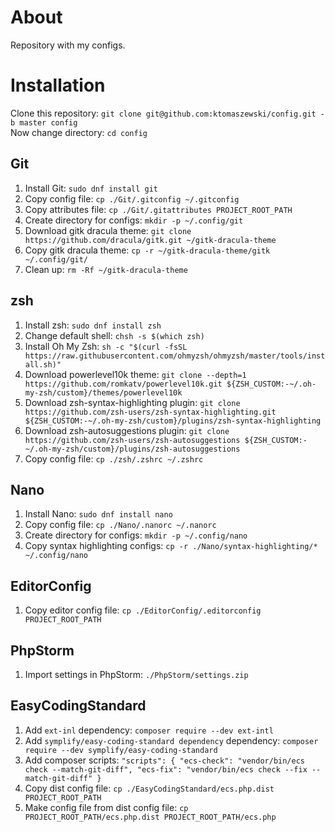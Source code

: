 # About
Repository with my configs.

# Installation
Clone this repository: `git clone git@github.com:ktomaszewski/config.git -b master config`\
Now change directory: `cd config`

## Git
1. Install Git: `sudo dnf install git`
2. Copy config file: `cp ./Git/.gitconfig ~/.gitconfig`
3. Copy attributes file: `cp ./Git/.gitattributes PROJECT_ROOT_PATH`
4. Create directory for configs: `mkdir -p ~/.config/git`
5. Download gitk dracula theme: `git clone https://github.com/dracula/gitk.git ~/gitk-dracula-theme`
6. Copy gitk dracula theme: `cp -r ~/gitk-dracula-theme/gitk ~/.config/git/`
7. Clean up: `rm -Rf ~/gitk-dracula-theme`

## zsh
1. Install zsh: `sudo dnf install zsh`
2. Change default shell: `chsh -s $(which zsh)`
3. Install Oh My Zsh: `sh -c "$(curl -fsSL https://raw.githubusercontent.com/ohmyzsh/ohmyzsh/master/tools/install.sh)"`
4. Download powerlevel10k theme: `git clone --depth=1 https://github.com/romkatv/powerlevel10k.git ${ZSH_CUSTOM:-~/.oh-my-zsh/custom}/themes/powerlevel10k`
5. Download zsh-syntax-highlighting plugin: `git clone https://github.com/zsh-users/zsh-syntax-highlighting.git ${ZSH_CUSTOM:-~/.oh-my-zsh/custom}/plugins/zsh-syntax-highlighting`
6. Download zsh-autosuggestions plugin: `git clone https://github.com/zsh-users/zsh-autosuggestions ${ZSH_CUSTOM:-~/.oh-my-zsh/custom}/plugins/zsh-autosuggestions`
7. Copy config file: `cp ./zsh/.zshrc ~/.zshrc`

## Nano
1. Install Nano: `sudo dnf install nano`
2. Copy config file: `cp ./Nano/.nanorc ~/.nanorc`
3. Create directory for configs: `mkdir -p ~/.config/nano`
4. Copy syntax highlighting configs: `cp -r ./Nano/syntax-highlighting/* ~/.config/nano`

## EditorConfig
1. Copy editor config file: `cp ./EditorConfig/.editorconfig PROJECT_ROOT_PATH`

## PhpStorm
1. Import settings in PhpStorm: `./PhpStorm/settings.zip`

## EasyCodingStandard
1. Add `ext-inl` dependency: `composer require --dev ext-intl`
2. Add `symplify/easy-coding-standard dependency` dependency: `composer require --dev symplify/easy-coding-standard`
3. Add composer scripts: `"scripts": { "ecs-check": "vendor/bin/ecs check --match-git-diff", "ecs-fix": "vendor/bin/ecs check --fix --match-git-diff" }`
4. Copy dist config file: `cp ./EasyCodingStandard/ecs.php.dist PROJECT_ROOT_PATH`
5. Make config file from dist config file: `cp PROJECT_ROOT_PATH/ecs.php.dist PROJECT_ROOT_PATH/ecs.php`
